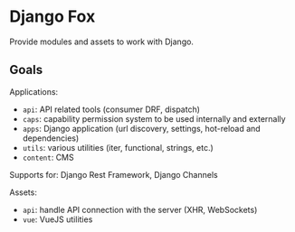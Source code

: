 # Django Fox
Provide modules and assets to work with Django.

## Goals
Applications:
- `api`: API related tools (consumer DRF, dispatch)
- `caps`: capability permission system to be used internally and externally
- `apps`: Django application (url discovery, settings, hot-reload and dependencies)
- `utils`: various utilities (iter, functional, strings, etc.)
- `content`: CMS

Supports for: Django Rest Framework, Django Channels

Assets:
- `api`: handle API connection with the server (XHR, WebSockets)
- `vue`: VueJS utilities 

